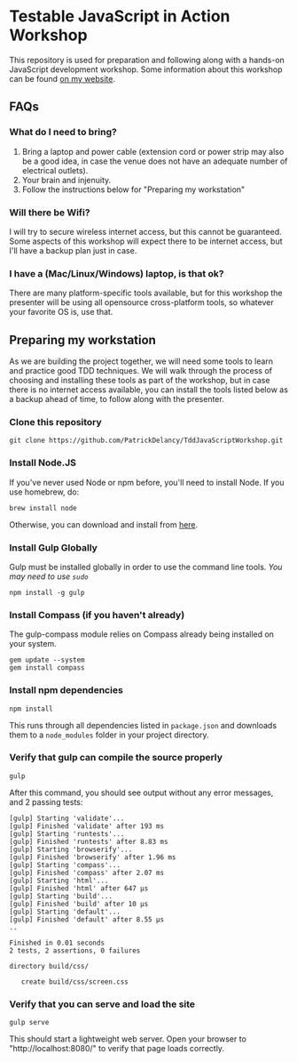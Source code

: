 Testable JavaScript in Action Workshop
============

This repository is used for preparation and following along with a hands-on JavaScript development workshop. Some information about this workshop can be found [on my website](http://patrickdelancy.com/presentations/testable-javascript-action-hands-workshop/).


## FAQs
### What do I need to bring?
1. Bring a laptop and power cable (extension cord or power strip may also be a good idea, in case the venue does not have an adequate number of electrical outlets).
1. Your brain and injenuity.
1. Follow the instructions below for "Preparing my workstation"

### Will there be Wifi?
I will try to secure wireless internet access, but this cannot be guaranteed. Some aspects of this workshop will expect there to be internet access, but I'll have a backup plan just in case.

### I have a (Mac/Linux/Windows) laptop, is that ok?
There are many platform-specific tools available, but for this workshop the presenter will be using all opensource cross-platform tools, so whatever your favorite OS is, use that.


## Preparing my workstation
As we are building the project together, we will need some tools to learn and practice good TDD techniques. We will walk through the process of choosing and installing these tools as part of the workshop, but in case there is no internet access available, you can install the tools listed below as a backup ahead of time, to follow along with the presenter.

### Clone this repository
```
git clone https://github.com/PatrickDelancy/TddJavaScriptWorkshop.git
```

### Install Node.JS
If you've never used Node or npm before, you'll need to install Node.
If you use homebrew, do:
```
brew install node
```

Otherwise, you can download and install from [here](http://nodejs.org/download/).

### Install Gulp Globally
Gulp must be installed globally in order to use the command line tools. *You may need to use `sudo`*
```
npm install -g gulp
```

### Install Compass (if you haven't already)
The gulp-compass module relies on Compass already being installed on your system.
```
gem update --system
gem install compass
```
### Install npm dependencies
```
npm install
```
This runs through all dependencies listed in `package.json` and downloads them
to a `node_modules` folder in your project directory.

### Verify that gulp can compile the source properly
```
gulp
```
After this command, you should see output without any error messages, and 2 passing tests:
```
[gulp] Starting 'validate'...
[gulp] Finished 'validate' after 193 ms
[gulp] Starting 'runtests'...
[gulp] Finished 'runtests' after 8.83 ms
[gulp] Starting 'browserify'...
[gulp] Finished 'browserify' after 1.96 ms
[gulp] Starting 'compass'...
[gulp] Finished 'compass' after 2.07 ms
[gulp] Starting 'html'...
[gulp] Finished 'html' after 647 µs
[gulp] Starting 'build'...
[gulp] Finished 'build' after 10 µs
[gulp] Starting 'default'...
[gulp] Finished 'default' after 8.55 µs
..

Finished in 0.01 seconds
2 tests, 2 assertions, 0 failures

directory build/css/

   create build/css/screen.css
```

### Verify that you can serve and load the site
```
gulp serve
```
This should start a lightweight web server. Open your browser to "http://localhost:8080/" to verify that page loads correctly.
